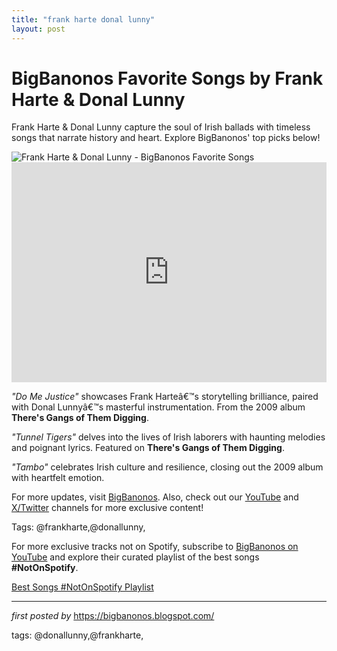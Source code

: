 ```yaml
---
title: "frank harte donal lunny"
layout: post
---
```

<!-- Title of the Post -->
<h1 >BigBanonos Favorite Songs by Frank Harte & Donal Lunny</h1> <!-- Introductory Text -->
<p >Frank Harte & Donal Lunny capture the soul of Irish ballads with timeless songs that narrate history and heart. Explore BigBanonos' top picks below!</p> <!-- Featured Image -->
<div > <img src="https://i.scdn.co/image/ab67616d00001e024bb7c39036d39d3aa2924ab6" alt="Frank Harte & Donal Lunny - BigBanonos Favorite Songs" />
</div> <!-- Spotify Embed -->
<div > <iframe src="https://open.spotify.com/embed/playlist/7zjybribfm5V74NDXHSAmc?utm_source=generator" width="100%" height="352" frameborder="0" allowfullscreen="" allow="autoplay; clipboard-write; encrypted-media; fullscreen; picture-in-picture" loading="lazy"></iframe>
</div> <!-- Song Information -->
<div > <p><em>"Do Me Justice"</em> showcases Frank Harteâ€™s storytelling brilliance, paired with Donal Lunnyâ€™s masterful instrumentation. From the 2009 album <strong>There's Gangs of Them Digging</strong>.</p> <p><em>"Tunnel Tigers"</em> delves into the lives of Irish laborers with haunting melodies and poignant lyrics. Featured on <strong>There's Gangs of Them Digging</strong>.</p> <p><em>"Tambo"</em> celebrates Irish culture and resilience, closing out the 2009 album with heartfelt emotion.</p>
</div> <!-- Footer Links -->
<div > <p>For more updates, visit <a href="https://bigbanonos.blogspot.com/" target="_blank">BigBanonos</a>. Also, check out our <a href="https://www.youtube.com/@BigBanonos" target="_blank">YouTube</a> and <a href="https://x.com/bigbanonos" target="_blank">X/Twitter</a> channels for more exclusive content!</p>
</div> <!-- Tags -->
<p >Tags: @frankharte,@donallunny,</p>


<!--Subscribe and Playlist Links-->
<div>
    <p>For more exclusive tracks not on Spotify, subscribe to <a href="https://www.youtube.com/@BigBanonos" target="_blank">BigBanonos on YouTube</a> and explore their curated playlist of the best songs <strong>#NotOnSpotify</strong>.</p>
    <p><a href="https://www.youtube.com/playlist?list=PLtuNtuTatqI0kFahUCbtbfenC_ET5O_tr" target="_blank">Best Songs #NotOnSpotify Playlist<br /></a></p></div>

<hr />

<p><em>first posted by</em> <a href="https://bigbanonos.blogspot.com/" rel="noopener" target="_new">https://bigbanonos.blogspot.com/</a></p>

<p>tags: @donallunny,@frankharte,</p>
